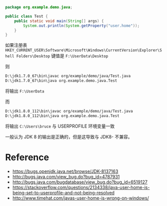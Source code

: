 ```java
package org.example.demo.java;

public class Test {
    public static void main(String[] args) {
        System.out.println(System.getProperty("user.home"));
    }
}
```


如果注册表 `HKEY_CURRENT_USER\Software\Microsoft\Windows\CurrentVersion\Explorer\Shell Folders\Desktop` 键值是 `F:\UserData\Desktop`


则
```bash
D:\jdk1.7.0_67\bin\javac org/example/demo/java/Test.java
D:\jdk1.7.0_67\bin\java org.example.demo.java.Test
```
将输出 `F:\UserData`


而
```bash
D:\jdk1.8.0_112\bin\javac org/example/demo/java/Test.java
D:\jdk1.8.0_112\bin\java org.example.demo.java.Test
```
将输出 `C:\Users\bruce` 与 USERPROFILE 环境变量一致


一般认为 JDK 8 的输出是正确的，但是这导致与 JDK8- 不兼容。


# Reference
- https://bugs.openjdk.java.net/browse/JDK-8137163
- http://bugs.java.com/view_bug.do?bug_id=4787931
- http://bugs.java.com/bugdatabase/view_bug.do?bug_id=6519127
- https://stackoverflow.com/questions/2134338/java-user-home-is-being-set-to-userprofile-and-not-being-resolved
- http://www.timehat.com/javas-user-home-is-wrong-on-windows/